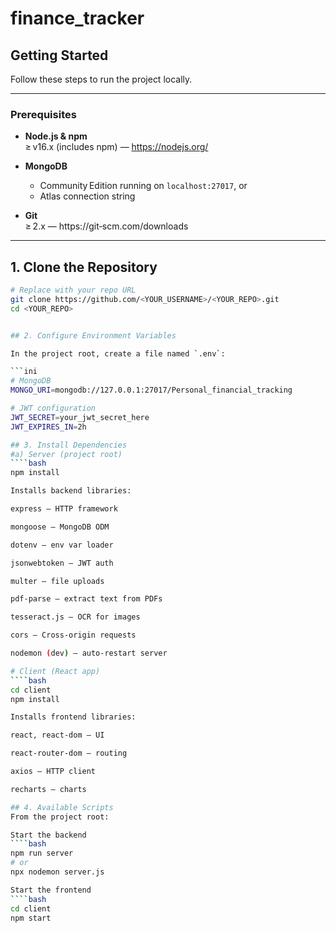 # finance_tracker

## Getting Started

Follow these steps to run the project locally.

---

### Prerequisites

- **Node.js & npm**  
  ≥ v16.x (includes npm) — https://nodejs.org/

- **MongoDB**  
  - Community Edition running on `localhost:27017`, or  
  - Atlas connection string  

- **Git**  
  ≥ 2.x — https://git‑scm.com/downloads

---

## 1. Clone the Repository

```bash
# Replace with your repo URL
git clone https://github.com/<YOUR_USERNAME>/<YOUR_REPO>.git
cd <YOUR_REPO>


## 2. Configure Environment Variables

In the project root, create a file named `.env`:

```ini
# MongoDB
MONGO_URI=mongodb://127.0.0.1:27017/Personal_financial_tracking

# JWT configuration
JWT_SECRET=your_jwt_secret_here
JWT_EXPIRES_IN=2h

## 3. Install Dependencies
#a) Server (project root)
````bash
npm install

Installs backend libraries:

express — HTTP framework

mongoose — MongoDB ODM

dotenv — env var loader

jsonwebtoken — JWT auth

multer — file uploads

pdf-parse — extract text from PDFs

tesseract.js — OCR for images

cors — Cross‑origin requests

nodemon (dev) — auto‑restart server

# Client (React app)
````bash
cd client
npm install

Installs frontend libraries:

react, react-dom — UI

react-router-dom — routing

axios — HTTP client

recharts — charts

## 4. Available Scripts
From the project root:

Start the backend
````bash
npm run server
# or
npx nodemon server.js

Start the frontend
````bash
cd client
npm start


